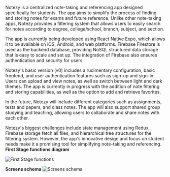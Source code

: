 Notezy is a centralized note-taking and referencing app designed specifically for students. The app aims to simplify the process of finding and storing notes for exams and future reference. Unlike other note-taking apps, Notezy provides a filtering system that allows users to easily search for notes according to degree, college/school, branch, subject, and section.

The app is currently being developed using React Native Expo, which allows it to be available on iOS, Android, and web platforms. Firebase Firestore is used as the backend database, providing NoSQL structured data storage that is easy to scale and set up. The integration of Firebase also ensures authentication and security for users.

Notezy's basic version (v0) includes a rudimentary configuration, basic frontend, and user authentication features such as sign-up and sign-in. Users can upload and view notes, as well as switch between light and dark themes. The app is currently in progress with the addition of note filtering and storing capabilities, as well as the option to add and retrieve favorites.

In the future, Notezy will include different categories such as assignments, tests and papers, and class notes. The app will also support shared group studying and teaching, allowing users to collaborate and share notes with each other.

Notezy's biggest challenges include state management using Redux, Firebase storage fetch all files, and hierarchical tree structures for the filtering system. However, the app's innovative design and focus on student needs make it a promising tool for simplifying note-taking and referencing. 
**First Stage functions diagram**

![First Stage functions](https://user-images.githubusercontent.com/63349641/230676709-3da81ee2-9db7-4428-ba41-39586c7803a5.png)

**Screens schema**
![Screens schema](https://user-images.githubusercontent.com/63349641/230674929-c38425f2-5ff2-4a07-9937-3dfd61c517bd.jpg)


